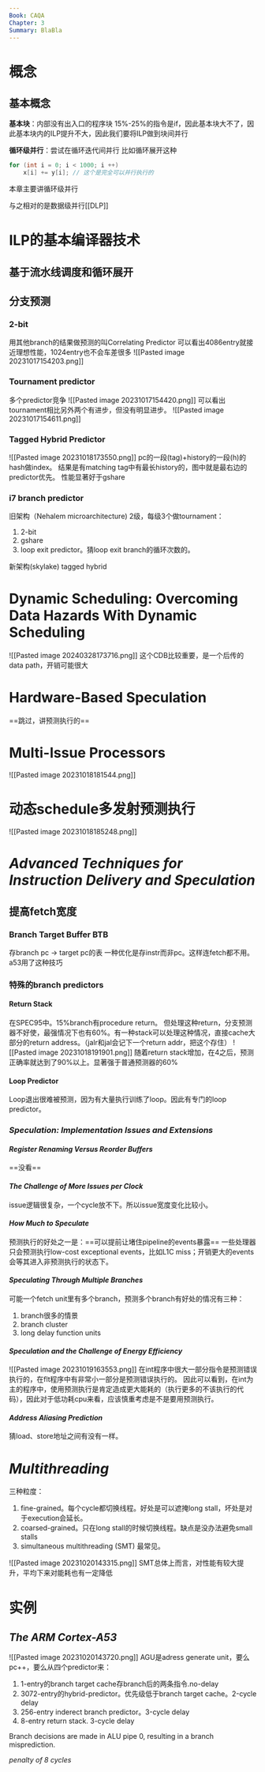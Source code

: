 ```yaml
---
Book: CAQA
Chapter: 3
Summary: BlaBla
---
```

# 概念
## 基本概念
**基本块**：内部没有出入口的程序块
15%-25%的指令是if，因此基本块大不了，因此基本块内的ILP提升不大，因此我们要将ILP做到块间并行

**循环级并行**：尝试在循环迭代间并行
比如循环展开这种
```cpp
for (int i = 0; i < 1000; i ++)
	x[i] += y[i]; // 这个是完全可以并行执行的
```
本章主要讲循环级并行

与之相对的是数据级并行[[DLP]]


# ILP的基本编译器技术
## 基于流水线调度和循环展开

## 分支预测
### 2-bit
用其他branch的结果做预测的叫Correlating Predictor
可以看出4086entry就接近理想性能，1024entry也不会车差很多
![[Pasted image 20231017154203.png]]

### Tournament predictor
多个predictor竞争
![[Pasted image 20231017154420.png]]
可以看出tournament相比另外两个有进步，但没有明显进步。
![[Pasted image 20231017154611.png]]
### Tagged Hybrid Predictor
![[Pasted image 20231018173550.png]]
pc的一段(tag)+history的一段(h)的hash做index。
结果是有matching tag中有最长history的，图中就是最右边的predictor优先。
性能显著好于gshare

### i7 branch predictor
旧架构（Nehalem microarchitecture) 2级，每级3个做tournament：
1. 2-bit
2. gshare
3. loop exit predictor。猜loop exit branch的循环次数的。

新架构(skylake) tagged hybrid

# Dynamic Scheduling: Overcoming Data Hazards With Dynamic Scheduling

![[Pasted image 20240328173716.png]]
 这个CDB比较重要，是一个后传的data path，开销可能很大

# Hardware-Based Speculation
==跳过，讲预测执行的==

# Multi-Issue Processors
![[Pasted image 20231018181544.png]]

# 动态schedule多发射预测执行
![[Pasted image 20231018185248.png]]

# _Advanced Techniques for Instruction Delivery and Speculation_

## 提高fetch宽度
### Branch Target Buffer BTB
存branch pc -> target pc的表
一种优化是存instr而非pc。这样连fetch都不用。a53用了这种技巧

### 特殊的branch predictors
#### Return Stack
在SPEC95中。15%branch有procedure return。
但处理这种return，分支预测器不好使，最强情况下也有60%。有一种stack可以处理这种情况，直接cache大部分的return address。（jalr和jal会记下一个return addr，把这个存住）
![[Pasted image 20231018191901.png]]
随着return stack增加，在4之后，预测正确率就达到了90%以上。显著强于普通预测器的60%
#### Loop Predictor
Loop退出很难被预测，因为有大量执行训练了loop。因此有专门的loop predictor。

### _Speculation: Implementation Issues and Extensions_
#### _Register Renaming Versus Reorder Buffers_
==没看==

#### _The Challenge of More Issues per Clock_
issue逻辑很复杂，一个cycle放不下。所以issue宽度变化比较小。

#### _How Much to Speculate_
预测执行的好处之一是：==可以提前让堵住pipeline的events暴露==
一些处理器只会预测执行low-cost exceptional events，比如L1C miss；开销更大的events会等其进入非预测执行的状态下。

#### _Speculating Through Multiple Branches_
可能一个fetch unit里有多个branch，预测多个branch有好处的情况有三种：
1. branch很多的情景
2. branch cluster
3. long delay function units

#### _Speculation and the Challenge of Energy Efficiency_
![[Pasted image 20231019163553.png]]
在int程序中很大一部分指令是预测错误执行的，在flt程序中有非常小一部分是预测错误执行的。
因此可以看到，在int为主的程序中，使用预测执行是肯定造成更大能耗的（执行更多的不该执行的代码），因此对于低功耗cpu来看，应该慎重考虑是不是要用预测执行。

#### _Address Aliasing Prediction_
猜load、store地址之间有没有一样。

# _Multithreading_
三种粒度：
1. fine-grained。每个cycle都切换线程。好处是可以遮掩long stall，坏处是对于execution会延长。
2. coarsed-grained。只在long stall的时候切换线程。缺点是没办法避免small stalls
3. simultaneous multithreading (SMT) 最常见。

![[Pasted image 20231020143315.png]]
SMT总体上而言，对性能有较大提升，平均下来对能耗也有一定降低

# 实例
## _The ARM Cortex-A53_
![[Pasted image 20231020143720.png]]
AGU是adress generate unit，要么pc++，要么从四个predictor来：
1. 1-entry的branch target cache存branch后的两条指令.no-delay
2. 3072-entry的hybrid-predictor。优先级低于branch target cache。2-cycle delay
3. 256-entry inderect branch predictor。3-cycle delay
4. 8-entry return stack. 3-cycle delay

Branch decisions are made in ALU pipe 0, resulting in a branch misprediction. 



_penalty of 8 cycles_


